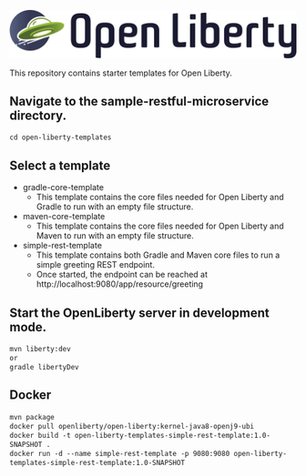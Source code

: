 ![](https://github.com/OpenLiberty/open-liberty/blob/master/logos/logo_horizontal_light_navy.png)

This repository contains starter templates for Open Liberty.

## Navigate to the sample-restful-microservice directory.
	cd open-liberty-templates
	
## Select a template
 - gradle-core-template
    - This template contains the core files needed for Open Liberty and Gradle to run with an empty file structure.
 - maven-core-template
    - This template contains the core files needed for Open Liberty and Maven to run with an empty file structure.
  - simple-rest-template	
    - This template contains both Gradle and Maven core files to run a simple greeting REST endpoint.
    - Once started, the endpoint can be reached at http://localhost:9080/app/resource/greeting

## Start the OpenLiberty server in development mode.
    mvn liberty:dev
    or
    gradle libertyDev

## Docker
    mvn package
    docker pull openliberty/open-liberty:kernel-java8-openj9-ubi
    docker build -t open-liberty-templates-simple-rest-template:1.0-SNAPSHOT .
    docker run -d --name simple-rest-template -p 9080:9080 open-liberty-templates-simple-rest-template:1.0-SNAPSHOT


